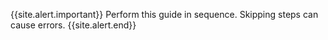 {{site.alert.important}}
  Perform this guide in sequence. Skipping steps can cause errors.
{{site.alert.end}}
